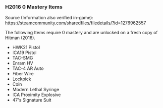 ### H2016 0 Mastery Items
Source (Information also verified in-game): https://steamcommunity.com/sharedfiles/filedetails/?id=1276962557

The following Items require 0 mastery and are unlocked on a fresh copy of Hitman (2016).
* HWK21 Pistol
* ICA19 Pistol
* TAC-SMG
* Enram HV
* TAC-4 AR Auto
* Fiber Wire
* Lockpick
* Coin
* Modern Lethal Syringe
* ICA Proximity Explosive
* 47's Signature Suit